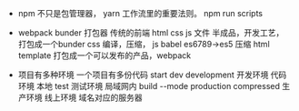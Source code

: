 - npm 不只是包管理器， yarn
工作流里的重要法则。
npm run scripts
- webpack 
  bunder 打包器
  传统的前端 html css js 文件
  半成品，开发工艺，打包成一个bunder
  css 编译，压缩，
  js babel es6789->es5 压缩 
  html template
  打包成一个可以发布的产品，webpack

- 项目有多种环境
  一个项目有多份代码
  start dev development 开发环境 代码环境 本地
  test 测试环境 局域网内
  build --mode production compressed 生产环境 线上环境 域名对应的服务器 